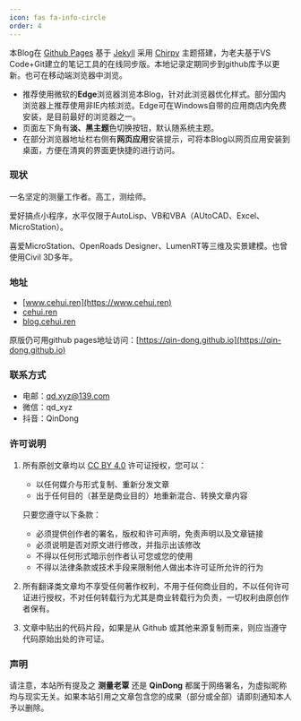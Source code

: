 ```yaml
---
icon: fas fa-info-circle
order: 4
---
```


本Blog在 [Github Pages](https://pages.github.com/) 基于 [Jekyll](https://jekyllrb.com/) 采用 [Chirpy](https://github.com/cotes2020/jekyll-theme-chirpy) 主题搭建，为老夫基于VS Code+Git建立的笔记工具的在线同步版。本地记录定期同步到github库予以更新。也可在移动端浏览器中浏览。

- 推荐使用微软的**Edge**浏览器浏览本Blog，针对此浏览器优化样式。部分国内浏览器上推荐使用非IE内核浏览。Edge可在Windows自带的应用商店内免费安装，是目前最好的浏览器之一。
- 页面左下角有**淡、黑主题**色切换按钮，默认随系统主题。
- 在部分浏览器地址栏右侧有**网页应用**安装提示，可将本Blog以网页应用安装到桌面，方便在清爽的界面更快捷的进行访问。

### 现状
一名坚定的测量工作者。高工，测绘师。

爱好搞点小程序，水平仅限于AutoLisp、VB和VBA（AUtoCAD、Excel、MicroStation）。

喜爱MicroStation、OpenRoads Designer、LumenRT等三维及实景建模。也曾使用Civil 3D多年。

### 地址
- [www.cehui.ren](https://www.cehui.ren)
- [cehui.ren](https://www.cehui.ren)
- [blog.cehui.ren](https://www.cehui.ren)

原版仍可用github pages地址访问：[https://qin-dong.github.io](https://qin-dong.github.io)

### 联系方式
- 电邮：qd.xyz@139.com
- 微信：qd_xyz
- 抖音：QinDong

### 许可说明
1. 所有原创文章均以 [CC BY 4.0](https://creativecommons.org/licenses/by/4.0/) 许可证授权，您可以：
    - 以任何媒介与形式复制、重新分发文章
    - 出于任何目的（甚至是商业目的）地重新混合、转换文章内容

    只要您遵守以下条款：
     - 必须提供创作者的署名，版权和许可声明，免责声明以及文章链接
     - 必须说明是否对原文进行修改，并指示出该修改
     - 不得以任何形式暗示创作者认可您或您的使用
     - 不得以法律条款或技术手段来限制他人做出本许可证所允许的行为
2. 所有翻译类文章均不享受任何著作权利，不用于任何商业目的，不以任何许可证进行授权，不对任何转载行为尤其是商业转载行为负责，一切权利由原创作者保有。
3. 文章中贴出的代码片段，如果是从 Github 或其他来源复制而来，则应当遵守代码原始出处的许可证。

### 声明
请注意，本站所有提及之 **测量老覃** 还是 **QinDong** 都属于网络署名，为虚拟昵称均与现实无关。如果本站引用之文章包含您的成果（部分或全部）请即刻通知本人予以删除。